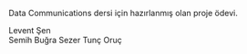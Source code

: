 Data Communications dersi için hazırlanmış olan proje ödevi.

Levent Şen <br>
Semih Buğra Sezer
Tunç Oruç
